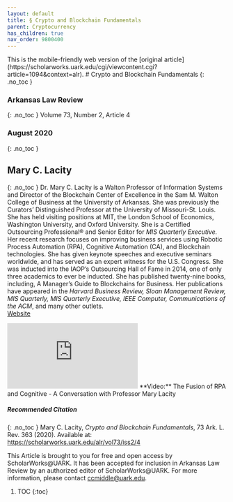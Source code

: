 ```yaml
---
layout: default
title: § Crypto and Blockchain Fundamentals 
parent: Cryptocurrency 
has_children: true
nav_order: 9800400 
---
```

<style>
.dont-break-out {
  /* These are technically the same, but use both */
  overflow-wrap: break-word;
  word-wrap: break-word;

  -ms-word-break: break-all;
  /* This is the dangerous one in WebKit, as it breaks things wherever */
  word-break: break-all;
  /* Instead use this non-standard one: */
  word-break: break-word;
}
</style>

<div class="dont-break-out" markdown="1">
This is the mobile-friendly web version of the [original article](https://scholarworks.uark.edu/cgi/viewcontent.cgi?article=1094&context=alr).
# Crypto and Blockchain Fundamentals
{: .no_toc }

### Arkansas Law Review 
{: .no_toc }
Volume 73, Number 2, Article 4
### August 2020 
{: .no_toc }

## Mary C. Lacity 
{: .no_toc }
 Dr. Mary C. Lacity is a Walton Professor of Information Systems and Director of the Blockchain Center of Excellence in the Sam M. Walton College of Business at the University of Arkansas. She was previously the Curators’ Distinguished Professor at the University of Missouri-St. Louis. She has held visiting positions at MIT, the London School of Economics, Washington University, and Oxford University. She is a Certified Outsourcing Professional® and Senior Editor for *MIS Quarterly Executive.* Her recent research focuses on improving business services using Robotic Process Automation (RPA), Cognitive Automation (CA), and Blockchain technologies. She has given keynote speeches and executive seminars worldwide, and has served as an expert witness for the U.S. Congress. She was inducted into the IAOP’s Outsourcing Hall of Fame in 2014, one of only three academics to ever be inducted. She has published twenty-nine books, including, A Manager’s Guide to Blockchains for Business. Her publications have appeared in the *Harvard Business Review, Sloan Management Review, MIS Quarterly, MIS Quarterly Executive, IEEE Computer, Communications of the ACM*, and many other outlets.   
[Website](https://walton.uark.edu/departments/information-systems/directory/uid/mclacity/name/Mary+Lacity/)

<iframe src="https://www.youtube.com/embed/SmDNheAEmvc" title="YouTube video player" frameborder="0" allow="accelerometer; autoplay; clipboard-write; encrypted-media; gyroscope; picture-in-picture" allowfullscreen></iframe>  
**Video:** The Fusion of RPA and Cognitive - A Conversation with Professor Mary Lacity 

##### Recommended Citation
{: .no_toc }
Mary C. Lacity, *Crypto and Blockchain Fundamentals*, 73 Ark. L. Rev. 363 (2020).
Available at: https://scholarworks.uark.edu/alr/vol73/iss2/4 

This Article is brought to you for free and open access by ScholarWorks@UARK. It has been accepted for inclusion in Arkansas Law Review by an authorized editor of ScholarWorks@UARK. For more information, please contact ccmiddle@uark.edu.

1. TOC
{:toc}

</div>
